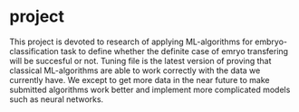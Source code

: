 # project
This project is devoted to research of applying ML-algorithms for embryo-classification task to define whether the definite case of emryo transfering will be succesful or not. 
Tuning file is the latest version of proving that classical ML-algorithms are able to work correctly with the data we currently have. We except to get more data in the near future to make submitted algorithms work better and implement more complicated models such as neural networks.
